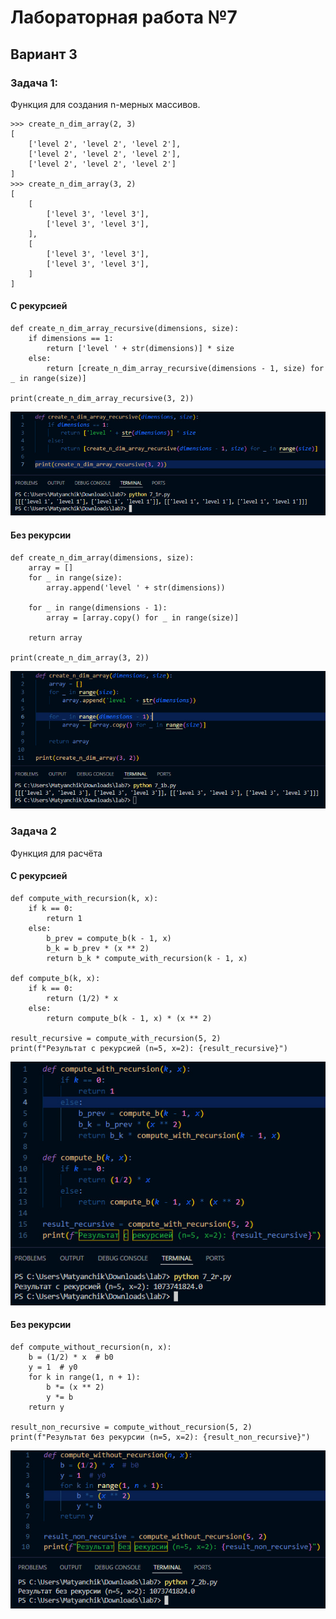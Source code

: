 # Лабораторная работа №7
## Вариант 3
### Задача 1:
Функция для создания n-мерных массивов.
```
>>> create_n_dim_array(2, 3)
[
    ['level 2', 'level 2', 'level 2'],
    ['level 2', 'level 2', 'level 2'],
    ['level 2', 'level 2', 'level 2']
]
>>> create_n_dim_array(3, 2)
[
    [
        ['level 3', 'level 3'],
        ['level 3', 'level 3'],
    ], 
    [
        ['level 3', 'level 3'],
        ['level 3', 'level 3'],
    ]
]
```

#### С рекурсией
```
def create_n_dim_array_recursive(dimensions, size):
    if dimensions == 1:
        return ['level ' + str(dimensions)] * size
    else:
        return [create_n_dim_array_recursive(dimensions - 1, size) for _ in range(size)]

print(create_n_dim_array_recursive(3, 2))
```
![](7_1r.jpg)

#### Без рекурсии
```
def create_n_dim_array(dimensions, size):
    array = []
    for _ in range(size):
        array.append('level ' + str(dimensions))
    
    for _ in range(dimensions - 1):
        array = [array.copy() for _ in range(size)]
    
    return array

print(create_n_dim_array(3, 2))
```
![](7_1b.jpg)

### Задача 2
Функция для расчёта 
#### С рекурсией
```
def compute_with_recursion(k, x):
    if k == 0:
        return 1
    else:
        b_prev = compute_b(k - 1, x)
        b_k = b_prev * (x ** 2)
        return b_k * compute_with_recursion(k - 1, x)

def compute_b(k, x):
    if k == 0:
        return (1/2) * x
    else:
        return compute_b(k - 1, x) * (x ** 2)
    
result_recursive = compute_with_recursion(5, 2)
print(f"Результат с рекурсией (n=5, x=2): {result_recursive}")
```
![](7_2r.jpg)

#### Без рекурсии
```
def compute_without_recursion(n, x):
    b = (1/2) * x  # b0
    y = 1  # y0
    for k in range(1, n + 1):
        b *= (x ** 2)
        y *= b
    return y

result_non_recursive = compute_without_recursion(5, 2)
print(f"Результат без рекурсии (n=5, x=2): {result_non_recursive}")
```
![](7_2b.jpg)
